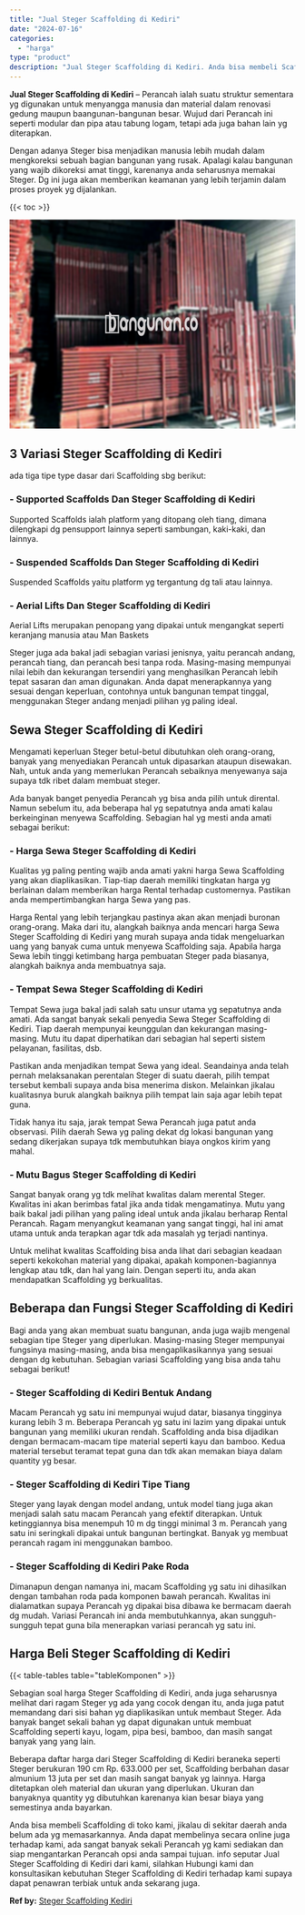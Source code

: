 ```yaml
---
title: "Jual Steger Scaffolding di Kediri"
date: "2024-07-16"
categories: 
  - "harga"
type: "product"
description: "Jual Steger Scaffolding di Kediri. Anda bisa membeli Scaffolding di toko kami, jikalau di sekitar daerah anda belum ada yg memasarkannya. Anda dapat membelin..."
---
```


**Jual Steger Scaffolding di Kediri** – Perancah ialah suatu struktur sementara yg digunakan untuk menyangga manusia dan material dalam renovasi gedung maupun baangunan-bangunan besar. Wujud dari Perancah ini seperti modular dan pipa atau tabung logam, tetapi ada juga bahan lain yg diterapkan.

Dengan adanya Steger bisa menjadikan manusia lebih mudah dalam mengkoreksi sebuah bagian bangunan yang rusak. Apalagi kalau bangunan yang wajib dikoreksi amat tinggi, karenanya anda seharusnya memakai Steger. Dg ini juga akan memberikan keamanan yang lebih terjamin dalam proses proyek yg dijalankan.

{{< toc >}}

![Jual Steger Scaffolding di Kediri](/images/sewa-scaffolding-steger-09.png)

## 3 Variasi Steger Scaffolding di Kediri

ada tiga tipe type dasar dari Scaffolding sbg berikut:

### \- Supported Scaffolds Dan Steger Scaffolding di Kediri

Supported Scaffolds ialah platform yang ditopang oleh tiang, dimana dilengkapi dg pensupport lainnya seperti sambungan, kaki-kaki, dan lainnya.

### \- Suspended Scaffolds Dan Steger Scaffolding di Kediri

Suspended Scaffolds yaitu platform yg tergantung dg tali atau lainnya.

### \- Aerial Lifts Dan Steger Scaffolding di Kediri

Aerial Lifts merupakan penopang yang dipakai untuk mengangkat seperti keranjang manusia atau Man Baskets

Steger juga ada bakal jadi sebagian variasi jenisnya, yaitu perancah andang, perancah tiang, dan perancah besi tanpa roda. Masing-masing mempunyai nilai lebih dan kekurangan tersendiri yang menghasilkan Perancah lebih tepat sasaran dan aman digunakan. Anda dapat menerapkannya yang sesuai dengan keperluan, contohnya untuk bangunan tempat tinggal, menggunakan Steger andang menjadi pilihan yg paling ideal.

## Sewa Steger Scaffolding di Kediri

Mengamati keperluan Steger betul-betul dibutuhkan oleh orang-orang, banyak yang menyediakan Perancah untuk dipasarkan ataupun disewakan. Nah, untuk anda yang memerlukan Perancah sebaiknya menyewanya saja supaya tdk ribet dalam membuat steger.

Ada banyak banget penyedia Perancah yg bisa anda pilih untuk dirental. Namun sebelum itu, ada beberapa hal yg sepatutnya anda amati kalau berkeinginan menyewa Scaffolding. Sebagian hal yg mesti anda amati sebagai berikut:

### \- Harga Sewa Steger Scaffolding di Kediri

Kualitas yg paling penting wajib anda amati yakni harga Sewa Scaffolding yang akan diaplikasikan. Tiap-tiap daerah memiliki tingkatan harga yg berlainan dalam memberikan harga Rental terhadap customernya. Pastikan anda mempertimbangkan harga Sewa yang pas.

Harga Rental yang lebih terjangkau pastinya akan akan menjadi buronan orang-orang. Maka dari itu, alangkah baiknya anda mencari harga Sewa Steger Scaffolding di Kediri yang murah supaya anda tidak mengeluarkan uang yang banyak cuma untuk menyewa Scaffolding saja. Apabila harga Sewa lebih tinggi ketimbang harga pembuatan Steger pada biasanya, alangkah baiknya anda membuatnya saja.

### \- Tempat Sewa Steger Scaffolding di Kediri

Tempat Sewa juga bakal jadi salah satu unsur utama yg sepatutnya anda amati. Ada sangat banyak sekali penyedia Sewa Steger Scaffolding di Kediri. Tiap daerah mempunyai keunggulan dan kekurangan masing-masing. Mutu itu dapat diperhatikan dari sebagian hal seperti sistem pelayanan, fasilitas, dsb.

Pastikan anda menjadikan tempat Sewa yang ideal. Seandainya anda telah pernah melaksanakan perentalan Steger di suatu daerah, pilih tempat tersebut kembali supaya anda bisa menerima diskon. Melainkan jikalau kualitasnya buruk alangkah baiknya pilih tempat lain saja agar lebih tepat guna.

Tidak hanya itu saja, jarak tempat Sewa Perancah juga patut anda observasi. Pilih daerah Sewa yg paling dekat dg lokasi bangunan yang sedang dikerjakan supaya tdk membutuhkan biaya ongkos kirim yang mahal.

### \- Mutu Bagus Steger Scaffolding di Kediri

Sangat banyak orang yg tdk melihat kwalitas dalam merental Steger. Kwalitas ini akan berimbas fatal jika anda tidak mengamatinya. Mutu yang baik bakal jadi pilihan yang paling ideal untuk anda jikalau berharap Rental Perancah. Ragam menyangkut keamanan yang sangat tinggi, hal ini amat utama untuk anda terapkan agar tdk ada masalah yg terjadi nantinya.

Untuk melihat kwalitas Scaffolding bisa anda lihat dari sebagian keadaan seperti kekokohan material yang dipakai, apakah komponen-bagiannya lengkap atau tdk, dan hal yang lain. Dengan seperti itu, anda akan mendapatkan Scaffolding yg berkualitas.

## Beberapa dan Fungsi Steger Scaffolding di Kediri

Bagi anda yang akan membuat suatu bangunan, anda juga wajib mengenal sebagian tipe Steger yang diperlukan. Masing-masing Steger mempunyai fungsinya masing-masing, anda bisa mengaplikasikannya yang sesuai dengan dg kebutuhan. Sebagian variasi Scaffolding yang bisa anda tahu sebagai berikut!

### \- Steger Scaffolding di Kediri Bentuk Andang

Macam Perancah yg satu ini mempunyai wujud datar, biasanya tingginya kurang lebih 3 m. Beberapa Perancah yg satu ini lazim yang dipakai untuk bangunan yang memiliki ukuran rendah. Scaffolding anda bisa dijadikan dengan bermacam-macam tipe material seperti kayu dan bamboo. Kedua material tersebut teramat tepat guna dan tdk akan memakan biaya dalam quantity yg besar.

### \- Steger Scaffolding di Kediri Tipe Tiang

Steger yang layak dengan model andang, untuk model tiang juga akan menjadi salah satu macam Perancah yang efektif diterapkan. Untuk ketinggiannya bisa menempuh 10 m dg tinggi minimal 3 m. Perancah yang satu ini seringkali dipakai untuk bangunan bertingkat. Banyak yg membuat perancah ragam ini menggunakan bamboo.

### \- Steger Scaffolding di Kediri Pake Roda

Dimanapun dengan namanya ini, macam Scaffolding yg satu ini dihasilkan dengan tambahan roda pada komponen bawah perancah. Kwalitas ini dialamatkan supaya Perancah yg dipakai bisa dibawa ke bermacam daerah dg mudah. Variasi Perancah ini anda membutuhkannya, akan sungguh-sungguh tepat guna bila menerapkan variasi perancah yg satu ini.

## Harga Beli Steger Scaffolding di Kediri

{{< table-tables table="tableKomponen" >}}

Sebagian soal harga Steger Scaffolding di Kediri, anda juga seharusnya melihat dari ragam Steger yg ada yang cocok dengan itu, anda juga patut memandang dari sisi bahan yg diaplikasikan untuk membaut Steger. Ada banyak banget sekali bahan yg dapat digunakan untuk membuat Scaffolding seperti kayu, logam, pipa besi, bamboo, dan masih sangat banyak yang yang lain.

Beberapa daftar harga dari Steger Scaffolding di Kediri beraneka seperti Steger berukuran 190 cm Rp. 633.000 per set, Scaffolding berbahan dasar almunium 13 juta per set dan masih sangat banyak yg lainnya. Harga ditetapkan oleh material dan ukuran yang diperlukan. Ukuran dan banyaknya quantity yg dibutuhkan karenanya kian besar biaya yang semestinya anda bayarkan.

Anda bisa membeli Scaffolding di toko kami, jikalau di sekitar daerah anda belum ada yg memasarkannya. Anda dapat membelinya secara online juga terhadap kami, ada sangat banyak sekali Perancah yg kami sediakan dan siap mengantarkan Perancah opsi anda sampai tujuan. info seputar Jual Steger Scaffolding di Kediri dari kami, silahkan Hubungi kami dan konsultasikan kebutuhan Steger Scaffolding di Kediri terhadap kami supaya dapat penawran terbiak untuk anda sekarang juga.

**Ref by:** [Steger Scaffolding Kediri](https://id.wikipedia.org/wiki/Steger)
